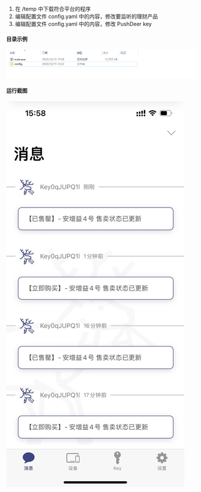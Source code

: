 1. 在 /temp 中下载符合平台的程序
2. 编辑配置文件 config.yaml 中的内容，修改要监听的理财产品
3. 编辑配置文件 config.yaml 中的内容，修改 PushDeer key



#### 目录示例

![](https://raw.githubusercontent.com/rexyan/warehouse/master/20221215173350.png)



#### 运行截图

![](https://raw.githubusercontent.com/rexyan/warehouse/master/20221215173255.jpg)